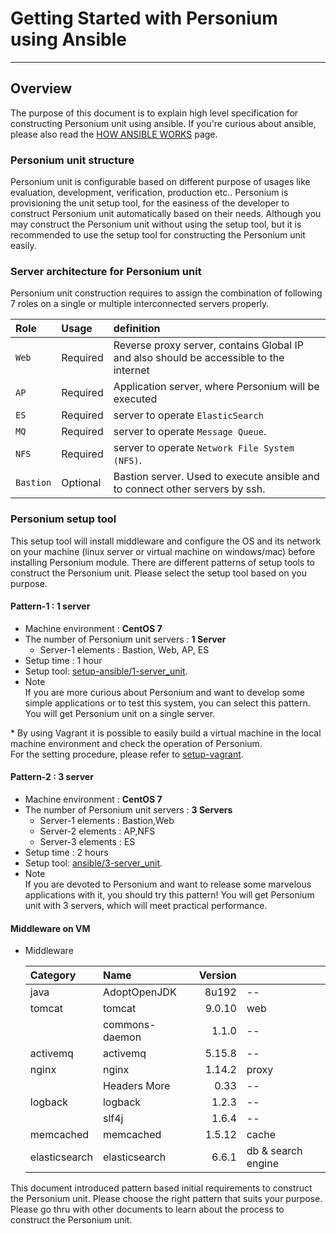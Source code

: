 # Getting Started with Personium using Ansible
-------------------------------

## Overview

The purpose of this document is to explain high level specification for constructing Personium unit using ansible. If you're curious about ansible, please also read the [HOW ANSIBLE WORKS](http://www.ansible.com/how-ansible-works) page.

### Personium unit structure

Personium unit is configurable based on different purpose of usages like evaluation, development, verification, production etc.. Personium is provisioning the unit setup tool, for the easiness of the developer to construct Personium unit automatically based on their needs.
Although you may construct the Personium unit without using the setup tool, but it is recommended to use the setup tool for constructing the Personium unit easily.

### Server architecture for Personium unit
  Personium unit construction requires to assign the combination of following 7 roles on a single or multiple interconnected servers properly.


| **Role**     | **Usage**        | **definition**                                                                         |
|:-------------|:-----------------|:---------------------------------------------------------------------------------------|
| `Web`        |  Required        | Reverse proxy server, contains Global IP and also should be accessible to the internet |
| `AP`         |  Required        | Application server, where Personium will be executed                                |
| `ES`         |  Required        | server to operate `ElasticSearch`                                                      |
| `MQ`         |  Required        | server to operate `Message Queue`.|
| `NFS`        |  Required        | server to operate `Network File System (NFS)`.                                         |
| `Bastion`    |  Optional        | Bastion server. Used to execute ansible and to connect other servers by ssh.           |


### Personium setup tool

This setup tool will install middleware and configure the OS and its network on your machine (linux server or virtual machine on windows/mac) before installing Personium module.
There are different patterns of setup tools to construct the Personium unit. Please select the setup tool based on you purpose.

#### Pattern-1 : 1 server

* Machine environment : **CentOS 7**
* The number of Personium unit servers : **1 Server**
  * Server-1 elements : Bastion, Web, AP, ES
* Setup time : 1 hour
* Setup tool: [setup-ansible/1-server_unit](https://github.com/personium/ansible/tree/master/1-server_unit "1-server_unit").  
* Note  
  If you are more curious about Personium and want to develop some simple applications or to test this system, you can select this pattern. You will get Personium unit on a single server.

\* By using Vagrant it is possible to easily build a virtual machine in the local machine environment and check the operation of Personium.  
For the setting procedure, please refer to [setup-vagrant](https://github.com/personium/setup-vagrant).

#### Pattern-2 : 3 server

* Machine environment : **CentOS 7**
* The number of Personium unit servers : **3 Servers**
  * Server-1 elements : Bastion,Web
  * Server-2 elements : AP,NFS
  * Server-3 elements : ES
* Setup time :  2 hours
* Setup tool: [ansible/3-server_unit](https://github.com/personium/ansible/tree/master/3-server_unit "3-server_unit").  
* Note  
  If you are devoted to Personium and want to release some marvelous applications with it, you should try this pattern! You will get Personium unit with 3 servers, which will meet practical performance.


#### Middleware on VM

* Middleware  

    |Category       | Name           |Version       |                   |
    |:--------------|:---------------|-------------:|:------------------|
    | java          | AdoptOpenJDK   |        8u192 | --                |
    | tomcat        | tomcat         |       9.0.10 | web               |
    |               | commons-daemon |        1.1.0 | --                |
    | activemq      | activemq       |       5.15.8 | --                |
    | nginx         | nginx          |       1.14.2 | proxy             |
    |               | Headers More   |         0.33 | --                |
    | logback       | logback        |        1.2.3 | --                |
    |               | slf4j          |        1.6.4 | --                |
    | memcached     | memcached      |       1.5.12 | cache             |
    | elasticsearch | elasticsearch  |        6.6.1 | db & search engine|

This document introduced pattern based initial requirements to construct the Personium unit. Please choose the right pattern that suits your purpose.
Please go thru with other documents to learn about the process to construct the Personium unit.
